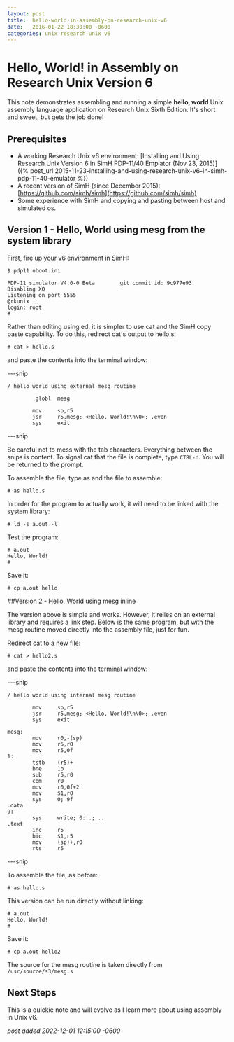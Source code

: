 ```yaml
---
layout:	post
title:	hello-world-in-assembly-on-research-unix-v6
date:	2016-01-22 18:30:00 -0600
categories:	unix research-unix v6
---
```

# Hello, World! in Assembly on Research Unix Version 6

This note demonstrates assembling and running a simple **hello, world** Unix assembly language application on Research Unix Sixth Edition. It's short and sweet, but gets the job done!

## Prerequisites

* A working Research Unix v6 environment: [Installing and Using Research Unix Version 6 in SimH PDP-11/40 Emplator (Nov 23, 2015)]({% post_url 2015-11-23-installing-and-using-research-unix-v6-in-simh-pdp-11-40-emulator %})
* A recent version of SimH (since December 2015): [https://github.com/simh/simh](https://github.com/simh/simh) 
* Some experience with SimH and copying and pasting between host and simulated os.

## Version 1 - Hello, World using mesg from the system library

First, fire up your v6 environment in SimH:

```
$ pdp11 nboot.ini

PDP-11 simulator V4.0-0 Beta        git commit id: 9c977e93
Disabling XQ
Listening on port 5555
@rkunix
login: root
#
```

Rather than editing using ed, it is simpler to use cat and the SimH copy paste capability. To do this, redirect cat's output to hello.s:

`# cat > hello.s`

and paste the contents into the terminal window:

---snip

```
/ hello world using external mesg routine

        .globl  mesg

        mov     sp,r5
        jsr     r5,mesg; <Hello, World!\n\0>; .even
        sys     exit
```

---snip


Be careful not to mess with the tab characters. Everything between the snips is content. To signal cat that the file is complete, type `CTRL-d`. You will be returned to the prompt.

To assemble the file, type as and the file to assemble:

`# as hello.s`

In order for the program to actually work, it will need to be linked with the system library:

`# ld -s a.out -l`

Test the program:

```
# a.out
Hello, World!
#
```

Save it:

`# cp a.out hello`

##Version 2 - Hello, World using mesg inline

The version above is simple and works. However, it relies on an external library and requires a link step. Below is the same program, but with the mesg routine moved directly into the assembly file, just for fun.

Redirect cat to a new file:

`# cat > hello2.s`

and paste the contents into the terminal window:

---snip

```
/ hello world using internal mesg routine

        mov     sp,r5
        jsr     r5,mesg; <Hello, World!\n\0>; .even
        sys     exit

mesg:
        mov     r0,-(sp)
        mov     r5,r0
        mov     r5,0f
1:
        tstb    (r5)+
        bne     1b
        sub     r5,r0
        com     r0
        mov     r0,0f+2
        mov     $1,r0
        sys     0; 9f
.data
9:
        sys     write; 0:..; ..
.text
        inc     r5
        bic     $1,r5
        mov     (sp)+,r0
        rts     r5
```

---snip

To assemble the file, as before:

`# as hello.s`

This version can be run directly without linking:

```
# a.out
Hello, World!
#
```

Save it:

`# cp a.out hello2`

The source for the mesg routine is taken directly from `/usr/source/s3/mesg.s`

## Next Steps

This is a quickie note and will evolve as I learn more about using assembly in Unix v6.

*post added 2022-12-01 12:15:00 -0600*
